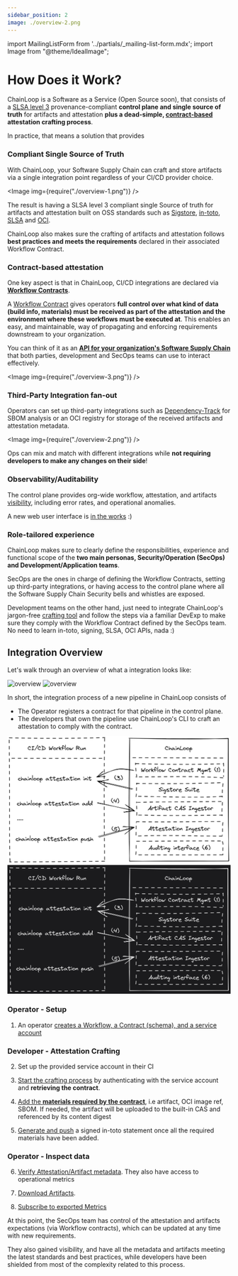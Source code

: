 ```yaml
---
sidebar_position: 2
image: ./overview-2.png
---
```


import MailingListForm from '../partials/\_mailing-list-form.mdx';
import Image from "@theme/IdealImage";

# How Does it Work?

ChainLoop is a Software as a Service (Open Source soon), that consists of a [SLSA level 3](https://slsa.dev/spec/v0.1/requirements#summary-table) provenance-compliant **control plane and single source of truth** for artifacts and attestation **plus a dead-simple, [contract-based](/getting-started/workflow-definition#workflow-contracts) attestation crafting process**.

In practice, that means a solution that provides

### Compliant Single Source of Truth

With ChainLoop, your Software Supply Chain can craft and store artifacts via a single integration point regardless of your CI/CD provider choice.

<Image img={require("./overview-1.png")} />

The result is having a SLSA level 3 compliant single Source of truth for artifacts and attestation built on OSS standards such as [Sigstore](https://www.sigstore.dev/), [in-toto](https://in-toto.io/), [SLSA](https://slsa.dev) and [OCI](https://github.com/opencontainers/image-spec/blob/main/spec.md).

ChainLoop also makes sure the crafting of artifacts and attestation follows **best practices and meets the requirements** declared in their associated Workflow Contract.

### Contract-based attestation

One key aspect is that in ChainLoop, CI/CD integrations are declared via [**Workflow Contracts**](/getting-started/workflow-definition#workflow-contracts).

A [Workflow Contract](/reference/operator/contract) gives operators **full control over what kind of data (build info, materials) must be received as part of the attestation and the environment where these workflows must be executed at**. This enables an easy, and maintainable, way of propagating and enforcing requirements downstream to your organization.

You can think of it as an [**API for your organization's Software Supply Chain**](/reference/operator/contract) that both parties, development and SecOps teams can use to interact effectively.

<Image img={require("./overview-3.png")} />

### Third-Party Integration fan-out

Operators can set up third-party integrations such as [Dependency-Track](https://dependencytrack.org/) for SBOM analysis or an OCI registry for storage of the received artifacts and attestation metadata.

<Image img={require("./overview-2.png")} />

Ops can mix and match with different integrations while **not requiring developers to make any changes on their side**!

### Observability/Auditability

The control plane provides org-wide workflow, attestation, and artifacts [visibility](/getting-started/operator-view), including error rates, and operational anomalies.

A new web user interface is [in the works](https://github.com/chainloop-dev/frontend) :)

### Role-tailored experience

ChainLoop makes sure to clearly define the responsibilities, experience and functional scope of the **two main personas, Security/Operation (SecOps) and Development/Application teams**.

SecOps are the ones in charge of defining the Workflow Contracts, setting up third-party integrations, or having access to the control plane where all the Software Supply Chain Security bells and whistles are exposed.

Development teams on the other hand, just need to integrate ChainLoop's jargon-free [crafting tool](/getting-started/attestation-crafting) and follow the steps via a familiar DevExp to make sure they comply with the Workflow Contract defined by the SecOps team. No need to learn in-toto, signing, SLSA, OCI APIs, nada :)

## Integration Overview

Let's walk through an overview of what a integration looks like:

![overview](/img/v2/chainloop-dev-overview.png#gh-light-mode-only)
![overview](/img/v2/chainloop-dev-overview-dark.png#gh-dark-mode-only)

In short, the integration process of a new pipeline in ChainLoop consists of

- The Operator registers a contract for that pipeline in the control plane.
- The developers that own the pipeline use ChainLoop's CLI to craft an attestation to comply with the contract.

![flow](./chainloop.dev.png#gh-light-mode-only)
![flow](./chainloop.dev-dark.png#gh-dark-mode-only)

### Operator - Setup

1. An operator [creates a Workflow, a Contract (schema), and a service account](/getting-started/workflow-definition#workflow-and-contract-creation)

### Developer - Attestation Crafting

2. Set up the provided service account in their CI

3. [Start the crafting process](/getting-started/attestation-crafting#initialization) by authenticating with the service account and **retrieving the contract**.

4. [Add the **materials required by the contract**](/getting-started/attestation-crafting#adding-materials), i.e artifact, OCI image ref, SBOM. If needed, the artifact will be uploaded to the built-in CAS and referenced by its content digest

5. [Generate and push](/getting-started/attestation-crafting#encode-sign-and-push-attestation) a signed in-toto statement once all the required materials have been added.

### Operator - Inspect data

6. [Verify Attestation/Artifact metadata](/getting-started/operator-view). They also have access to operational metrics

7. [Download Artifacts](/getting-started/operator-view#artifacts-download).

8. [Subscribe to exported Metrics](/getting-started/operator-view#metrics-coming-soon)

At this point, the SecOps team has control of the attestation and artifacts expectations (via Workflow contracts), which can be updated at any time with new requirements.

They also gained visibility, and have all the metadata and artifacts meeting the latest standards and best practices, while developers have been shielded from most of the complexity related to this process.

<MailingListForm />
